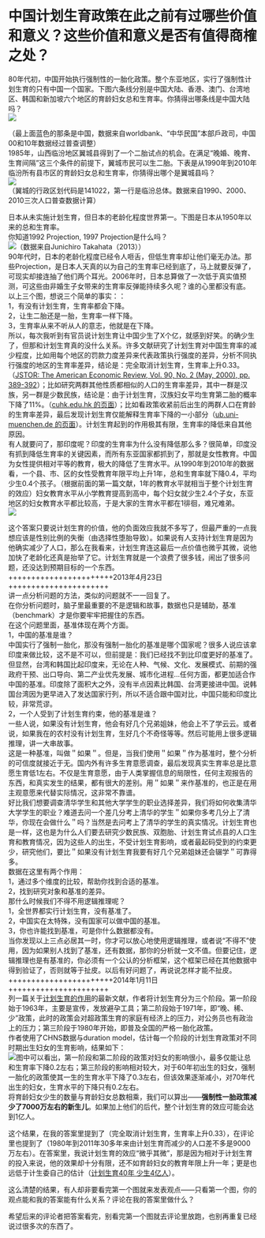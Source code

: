 # 中国计划生育政策在此之前有过哪些价值和意义？这些价值和意义是否有值得商榷之处？

80年代初，中国开始执行强制性的一胎化政策。整个东亚地区，实行了强制性计划生育的只有中国一个国家。下图六条线分别是中国大陆、香港、澳门、台湾地区、韩国和新加坡六个地区的育龄妇女总和生育率。你猜得出哪条线是中国大陆吗？  
![](https://pic2.zhimg.com/50c754c50f676300b6a66a6741837691_b.jpg)  

（最上面蓝色的那条是中国，数据来自worldbank、“中华民国”本部戶政司，中国00和10年数据经过普查调整）  
1985年，山西临汾地区翼城县得到了一个二胎试点的机会。在满足“晚婚、晚育、生育间隔”这三个条件的前提下，翼城市民可以生二胎。下表是从1990年到2010年临汾所有县市区的育龄妇女总和生育率，你猜得出哪个是翼城县吗？  
![](https://pic4.zhimg.com/45b73e593fe588e62ba8c5fb2992ba73_b.jpg)  
（翼城的行政区划代码是141022，第一行是临汾总体。数据来自1990、2000、2010三次人口普查数据计算）  

日本从未实施计划生育，但日本的老龄化程度世界第一。下图是日本从1950年以来的总和生育率。  
你知道1992 Projection, 1997 Projection是什么吗？  
![](https://pic4.zhimg.com/f1c21fd2326753336e3eec8c7f1d0833_b.jpg)（数据来自Junichiro Takahata（2013））  
90年代时，日本的老龄化程度已经令人咂舌，但低生育率却让他们毫无办法。那些Projection，是日本人天真的以为自己的生育率已经到底了，马上就要反弹了，可现实却接连抽了他们两个耳光。2006年时，日本总算做了一次低于真实值预测，可这些由非婚生子女带来的生育率反弹能持续多久呢？谁的心里都没有底。  
以上三个图，想说三个简单的事实：：  
1，有没有计划生育，生育率都会下降。  
2，让生二胎还是一胎，生育率一样下降。  
3，生育率从来不听从人的意志，他就是在下降。  
所以，每次我听到有官员说计划生育让中国少生了X个亿，就感到好笑。的确少生了，但那和计划生育真的没什么关系。许多文献研究了计划生育对中国生育率的减少程度，比如用每个地区的罚款力度差异来代表政策执行强度的差异，分析不同执行强度的地区的生育率差异，结论是：完全取消计划生育，生育率上升0.33。（[JSTOR: The American Economic Review, Vol. 90, No. 2 (May, 2000), pp. 389-392](http://www.jstor.org/stable/10.2307/117256)）；比如研究两群其他性质都相似的人口的生育率差异，其中一群是汉族，另一群是少数民族，结论是：由于计划生育，汉族妇女平均生育第二胎的概率下降了11%。（[cuhk.edu.hk 的页面](http://www.econ.cuhk.edu.hk/%7Ediscusspaper/00019.pdf)）；比如看政策收紧前后出生的两群人口在育龄的生育率差异，最后发现计划生育仅能解释生育率下降的一小部分（[ub.uni-muenchen.de 的页面](http://mpra.ub.uni-muenchen.de/42226/1/FPP_and_fertility_Fei_Wang_Oct2012.pdf)）。计划生育起到的作用极其有限，生育率的降低来自其他原因。  
有人就要问了，那印度呢？印度的生育率为什么没有降低那么多？很简单，印度没有抓到降低生育率的关键因素，而所有东亚国家都抓到了，那就是女性教育。中国为女性提供相对平等的教育，极大的降低了生育水平。从1990年到2010年的数据看，一个县、市、区的女性受教育年限平均上升1年，总和生育率就下降0.4，平均少生0.4个孩子。（根据前面的第一篇文献，1年的教育水平就相当于整个计划生育的效应）妇女教育水平从小学教育提高到高中，每个妇女就少生2.4个子女，东亚地区的妇女教育水平都比较高，于是大家的生育水平都在1徘徊，难兄难弟。  
![](https://pic2.zhimg.com/7258b5311127334b8513db220c8e5df9_b.jpg)  

这个答案只要说计划生育的价值，他的负面效应我就不多写了，但最严重的一点我想应该是性别比例的失衡（由选择性堕胎导致）。如果说有人支持计划生育是因为他确实减少了人口，那么在我看来，计划生育连这最后一点价值也微乎其微，说他加快了老龄化还真是抬举了它。计划生育就是一个浪费了很多钱，闹出了很多问题，还没达到预期目标的一个东西。  
+++++++++++++++++++++++2013年4月23日++++++++++++++++++++++  
讲一点分析问题的方法，类似的问题就不一一回复了。  
在你分析问题时，脑子里最重要的不是逻辑和故事，数据也只是辅助，基准（benchmark）才是你要牢牢把握住的东西。  
在这个问题里面，基准体现在两个方面。  
1，中国的基准是谁？  
中国实行了强制一胎化，那没有强制一胎化的基准是哪个国家呢？很多人说应该拿印度来做比较，这不是不可以，但前提是：我们已经找不到比印度更好的基准了。但显然，台湾和韩国比起印度来，无论在人种、气候、文化、发展模式、前期的强政府干预、出口导向、第二产业优先发展、城市化进程...任何方面，都更加适合作中国的基准。印度除了面积大之外，没有半点因素比韩国、台湾更接进中国。说韩国台湾因为更早进入了发达国家行列，所以不适合跟中国对比，中国只能和印度比较，非常荒谬。  
2，一个人受到了计划生育约束，他的基准是谁？  
一些人说，如果没有计划生育，他会有好几个兄弟姐妹，他会上不了学云云。或者说，如果我在的农村没有计划生育，生好几个不奇怪等等。然后可能用上很多逻辑推理，讲一大串故事。  
这是一种基准，叫做＂如果＂。但是，当我们使用＂如果＂作为基准时，整个分析的可信度就接近于无。国内外有许多生育意愿调查，最后发现真实生育率总是比意愿生育低1左右。不仅是生育意愿，由于人类掌握信息的局限性，任何主观报告的东西，和真实发生的结果，都有很大的差别。用＂如果＂来作基准的，也正是在用主观意愿来代替实际情况，这非常不靠谱。  
好比我们想要调查清华学生和其他大学学生的职业选择差异，我们将如何收集清华大学学生的职业？难道去问一个差几分考上清华的学生＂如果你多考几分上了清华，你现在会做什么＂吗？当然是去问考上了清华的学生的真实情况。计划生育也是一样，这也是为什么人们要去研究少数民族、双胞胎、计划生育试点县的人口生育和教育情况，因为这些人的出生，不受计划生育影响，或者最起码受到的约束更少，研究他们，要比＂如果没有计划生育我要有好几个兄弟姐妹还会辍学＂可靠得多。  
数据在这里有两个作用：  
1，通过多个维度的比较，帮助你找到合适的基准。  
2，找到研究对象和基准的差异。  
那什么时候我们不得不用逻辑推理呢？  
1，全世界都实行计划生育，没有基准了。  
2，中国实在太特殊，没有国家可以做中国的基准。  
3，你也许能找到基准，可是你什么数据都没有。  
当你发现以上三点必居其一时，你才可以放心地使用逻辑推理，或者说“不得不”使用，因为如果别人找到了基准，还有数据，那你的分析就一文不值。但要记住，逻辑推理也是有基准的，你必须有一个公认的分析框架，这个框架已经在其他数据中得到验证了，否则就等于扯皮。以后有好问题了，再说说怎样才能不扯皮。  
+++++++++++++++++++++++2014年1月11日++++++++++++++++++++++  
列一篇关于[计划生育的作用](http://dornsife.usc.edu/assets/sites/615/docs/JMP_Fei_Wang.pdf)的最新文献，作者将计划生育分为三个阶段。第一阶段始于1963年，主要是宣传，发放避孕工具；第二阶段始于1971年，即“晚、稀、少”政策，此时的政策会对超政策生育的家庭有经济上的压力，对公务员也有政治上的压力；第三阶段于1980年开始，即普及全国的严格一胎化政策。  
作者使用了CHNS数据与duration model，估计每一个阶段的计划生育政策对不同时期出生妇女的生育影响，结果如下：  
![](https://pic4.zhimg.com/d867b9d5c7b55c261f15fd1e3cec25c3_b.jpg)图中可以看出，第一阶段和第二阶段的政策对妇女的影响很小，最多仅能让总和生育率下降0.2左右；第三阶段的影响相对较大，对于60年初出生的妇女，强制一胎化的政策使其一生的生育水平下降了0.3左右，但该效果逐渐减小，对70年代出生的妇女，生育水平的下降只有0.2左右。  
将育龄妇女少生的数量与育龄妇女总数相乘，我们可以算出——**强制性一胎政策减少了7000万左右的新生儿**。如果加上他们的后代，整个计划生育的效应可能会达到1亿人。  

这个结果，在我的答案里提到了（完全取消计划生育，生育率上升0.33），在评论里也提到了（1980年到2011年30多年来由计划生育而减少的人口差不多是9000万左右）。在答案里，我说计划生育的效应“微乎其微”，那是因为相对于计划生育的投入来说，他的效果却十分有限，还不如育龄妇女的教育年限上升一年；更是也远低于计生委自己的估计（[计划生育40年 少生4亿人](http://www.fawan.com/Article/jrtt/2013/11/16/135621218150.html)）。  

这么清楚的结果，有人却非要看完第一个图就来发表观点——只看第一个图，你的观点能和我的答案能有什么关系？评论在我的答案里做什么？  

希望后来的评论者把答案看完，别看完第一个图就去评论里放跑，也别再重复已经说过很多次的东西了。